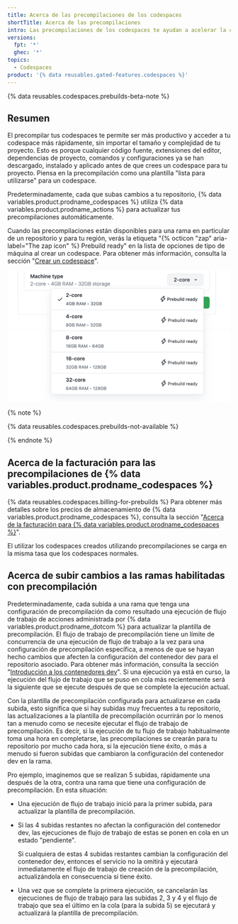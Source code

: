 ```yaml
---
title: Acerca de las precompilaciones de los codespaces
shortTitle: Acerca de las precompilaciones
intro: Las precompilaciones de los codespaces te ayudan a acelerar la creación de los codespaces nuevos.
versions:
  fpt: '*'
  ghec: '*'
topics:
  - Codespaces
product: '{% data reusables.gated-features.codespaces %}'
---
```


{% data reusables.codespaces.prebuilds-beta-note %}

## Resumen

El precompilar tus codespaces te permite ser más productivo y acceder a tu codespace más rápidamente, sin importar el tamaño y complejidad de tu proyecto. Esto es porque cualquier código fuente, extensiones del editor, dependencias de proyecto, comandos y configuraciones ya se han descargado, instalado y aplicado antes de que crees un codespace para tu proyecto. Piensa en la precompilación como una plantilla "lista para utilizarse" para un codespace.

Predeterminadamente, cada que subas cambios a tu repositorio, {% data variables.product.prodname_codespaces %} utiliza {% data variables.product.prodname_actions %} para actualizar tus precompilaciones automáticamente.

Cuando las precompilaciones están disponibles para una rama en particular de un repositorio y para tu región, verás la etiqueta "{% octicon "zap" aria-label="The zap icon" %} Prebuild ready" en la lista de opciones de tipo de máquina al crear un codespace. Para obtener más información, consulta la sección "[Crear un codespace](/codespaces/developing-in-codespaces/creating-a-codespace#creating-a-codespace)".

![La caja de diálogo para elegir un tipo de máquina](/assets/images/help/codespaces/choose-custom-machine-type.png)

{% note %}

{% data reusables.codespaces.prebuilds-not-available %}

{% endnote %}

## Acerca de la facturación para las precompilaciones de {% data variables.product.prodname_codespaces %}

{% data reusables.codespaces.billing-for-prebuilds %} Para obtener más detalles sobre los precios de almacenamiento de {% data variables.product.prodname_codespaces %}, consulta la sección "[Acerca de la facturación para {% data variables.product.prodname_codespaces %}](/billing/managing-billing-for-github-codespaces/about-billing-for-codespaces)".

El utilizar los codespaces creados utilizando precompilaciones se carga en la misma tasa que los codespaces normales.

## Acerca de subir cambios a las ramas habilitadas con precompilación

Predeterminadamente, cada subida a una rama que tenga una configuración de precompilación da como resultado una ejecución de flujo de trabajo de acciones administrada por {% data variables.product.prodname_dotcom %} para actualizar la plantilla de precompilación. El flujo de trabajo de precompilación tiene un límite de concurrencia de una ejecución de flujo de trabajo a la vez para una configuración de precompilación específica, a menos de que se hayan hecho cambios que afecten la configuración del contenedor dev para el repositorio asociado. Para obtener más información, consulta la sección "[Introducción a los contenedores dev](/codespaces/setting-up-your-project-for-codespaces/introduction-to-dev-containers)". Si una ejecución ya está en curso, la ejecución del flujo de trabajo que se puso en cola más recientemente será la siguiente que se ejecute después de que se complete la ejecución actual.

Con la plantilla de precompilación configurada para actualizarse en cada subida, esto significa que si hay subidas muy frecuentes a tu repositorio, las actualizaciones a la plantilla de precompilación ocurrirán por lo menos tan a menudo como se necesite ejecutar el flujo de trabajo de precompilación. Es decir, si la ejecución de tu flujo de trabajo habitualmente toma una hora en completarse, las precompilaciones se crearán para tu repositorio por mucho cada hora, si la ejecución tiene éxito, o más a menudo si fueron subidas que cambiaron la configuración del contenedor dev en la rama.

Pro ejemplo, imaginemos que se realizan 5 subidas, rápidamente una después de la otra, contra una rama que tiene una configuración de precompilación. En esta situación:

* Una ejecución de flujo de trabajo inició para la primer subida, para actualizar la plantilla de precompilación.
* Si las 4 subidas restantes no afectan la configuración del contenedor dev, las ejecuciones de flujo de trabajo de estas se ponen en cola en un estado "pendiente".

  Si cualquiera de estas 4 subidas restantes cambian la configuración del contenedor dev, entonces el servicio no la omitirá y ejecutará inmediatamente el flujo de trabajo de creación de la precompilación, actualizándola en consecuencia si tiene éxito.

* Una vez que se complete la primera ejecución, se cancelarán las ejecuciones de flujo de trabajo para las subidas 2, 3 y 4 y el flujo de trabajo que sea el último en la cola (para la subida 5) se ejecutará y actualizará la plantilla de precompilación. 
